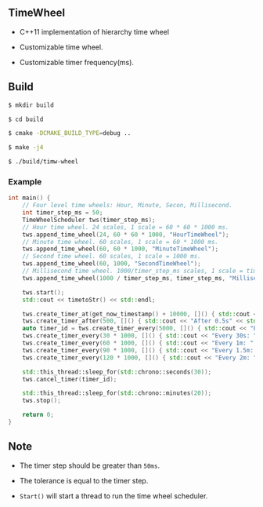 ## TimeWheel

- C++11 implementation of hierarchy time wheel

- Customizable time wheel.

- Customizable timer frequency(ms).

## Build

```bash
$ mkdir build

$ cd build

$ cmake -DCMAKE_BUILD_TYPE=debug ..

$ make -j4

$ ./build/timw-wheel
```

### Example

```cpp
int main() {
    // Four level time wheels: Hour, Minute, Secon, Millisecond.
    int timer_step_ms = 50;
    TimeWheelScheduler tws(timer_step_ms);
    // Hour time wheel. 24 scales, 1 scale = 60 * 60 * 1000 ms.
    tws.append_time_wheel(24, 60 * 60 * 1000, "HourTimeWheel");
    // Minute time wheel. 60 scales, 1 scale = 60 * 1000 ms.
    tws.append_time_wheel(60, 60 * 1000, "MinuteTimeWheel");
    // Second time wheel. 60 scales, 1 scale = 1000 ms.
    tws.append_time_wheel(60, 1000, "SecondTimeWheel");
    // Millisecond time wheel. 1000/timer_step_ms scales, 1 scale = timer_step ms.
    tws.append_time_wheel(1000 / timer_step_ms, timer_step_ms, "MillisecondTimeWheel");

    tws.start();
    std::cout << timetoStr() << std::endl;

    tws.create_timer_at(get_now_timestamp() + 10000, []() { std::cout << "At now+10s" << std::endl; });
    tws.create_timer_after(500, []() { std::cout << "After 0.5s" << std::endl; });
    auto timer_id = tws.create_timer_every(5000, []() { std::cout << "Every 5s: " << timetoStr() << std::endl; });
    tws.create_timer_every(30 * 1000, []() { std::cout << "Every 30s: " << timetoStr() << std::endl; });
    tws.create_timer_every(60 * 1000, []() { std::cout << "Every 1m: " << timetoStr() << std::endl; });
    tws.create_timer_every(90 * 1000, []() { std::cout << "Every 1.5m: " << timetoStr() << std::endl; });
    tws.create_timer_every(120 * 1000, []() { std::cout << "Every 2m: " << timetoStr() << std::endl; });

    std::this_thread::sleep_for(std::chrono::seconds(30));
    tws.cancel_timer(timer_id);

    std::this_thread::sleep_for(std::chrono::minutes(20));
    tws.stop();

    return 0;
}
```

## Note

- The timer step should be greater than `50ms`. 

- The tolerance is equal to the timer step.

- `Start()` will start a thread to run the time wheel scheduler.
